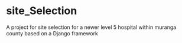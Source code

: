 # site_Selection
A project for site selection for a newer level 5 hospital within muranga  county  based on a Django framework

